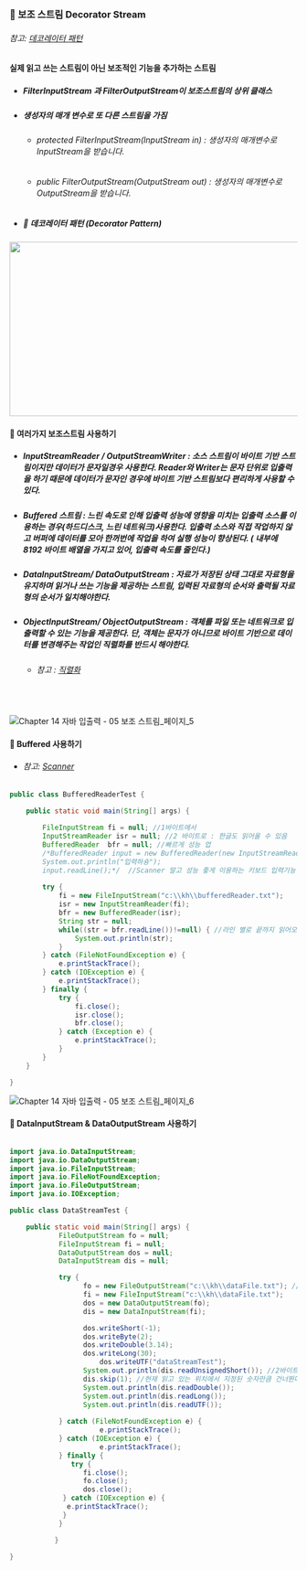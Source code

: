 ### :pushpin: 보조 스트림 Decorator Stream

###### 참고: [데코레이터 패턴](https://github.com/6161990/TIL/blob/main/DesignPattern/Decorator%20Pattern.md)

####  실제 읽고 쓰는 스트림이 아닌 보조적인 기능을 추가하는 스트림 
* ##### FilterInputStream 과 FilterOutputStream이 보조스트림의 상위 클래스
* ##### 생성자의 매개 변수로 또 다른 스트림을 가짐
  * ###### protected FilterInputStream(InputStream in) : 생성자의 매개변수로 InputStream을 받습니다.
  * ###### public FilterOutputStream(OutputStream out) : 생성자의 매개변수로 OutputStream을 받습니다.
* ##### :triangular_flag_on_post: 데코레이터 패턴 (Decorator Pattern) 
<img src="https://user-images.githubusercontent.com/74708028/110726518-dd84c480-825c-11eb-8973-5e9f9186dad2.jpg" width="700" height="305"/>  

<br>

#### :round_pushpin: 여러가지 보조스트림 사용하기
* ##### InputStreamReader / OutputStreamWriter : 소스 스트림이 바이트 기반 스트림이지만 데이터가 문자일경우 사용한다. Reader와 Writer는 문자 단위로 입출력을 하기 때문에 데이터가 문자인 경우에 바이트 기반 스트림보다 편리하게 사용할 수 있다. 
* ##### Buffered 스트림 : 느린 속도로 인해 입출력 성능에 영향을 미치는 입출력 소스를 이용하는 경우(하드디스크, 느린 네트워크)사용한다. 입출력 소스와 직접 작업하지 않고 버퍼에 데이터를 모아 한꺼번에 작업을 하여 실행 성능이 향상된다. ( 내부에 8192 바이트 배열을 가지고 있어, 입출력 속도를 줄인다.)
* ##### DataInputStream/ DataOutputStream : 자료가 저장된 상태 그대로 자료형을 유지하며 읽거나 쓰는 기능을 제공하는 스트림, 입력된 자료형의 순서와 출력될 자료형의 순서가 일치해야한다.
* ##### ObjectInputStream/ ObjectOutputStream  : 객체를 파일 또는 네트워크로 입출력할 수 있는 기능을 제공한다. 단, 객체는 문자가 아니므로 바이트 기반으로 데이터를 변경해주는 작업인 직렬화를 반드시 해야한다. 
    * ###### 참고 : [직렬화](https://github.com/6161990/TIL/blob/main/Java/Serialization.md)
#

<br>

![Chapter 14 자바 입출력 - 05 보조 스트림_페이지_5](https://user-images.githubusercontent.com/74708028/110728099-c693a180-825f-11eb-90fb-462e242bbe79.png)


#### :round_pushpin: Buffered 사용하기 
* ###### 참고: [Scanner](https://github.com/6161990/TIL/blob/main/Java/Standard%20InputOutput%20Stream.md#round_pushpin-scanner-%ED%81%B4%EB%9E%98%EC%8A%A4)
```java
public class BufferedReaderTest {

	public static void main(String[] args) {
		
		FileInputStream fi = null; //1바이트에서 
		InputStreamReader isr = null; //2 바이트로 : 한글도 읽어올 수 있음
		BufferedReader  bfr = null; //빠르게 성능 업 
		/*BufferedReader input = new BufferedReader(new InputStreamReader(System.in));
		System.out.println("입력하숑");
		input.readLine();*/  //Scanner 말고 성능 좋게 이용하는 키보드 입력기능 
			
	 	try {
			fi = new FileInputStream("c:\\kh\\bufferedReader.txt");
			isr = new InputStreamReader(fi);
			bfr = new BufferedReader(isr);
			String str = null;
			while((str = bfr.readLine())!=null) { //라인 별로 끝까지 읽어오는 기능 
				System.out.println(str);
		    }
		} catch (FileNotFoundException e) {
			e.printStackTrace();
		} catch (IOException e) {
			e.printStackTrace();
		} finally {
			try {
				fi.close();
				isr.close();
				bfr.close();
			} catch (Exception e) {
				e.printStackTrace();
			}
		}
	}

}

```

![Chapter 14 자바 입출력 - 05 보조 스트림_페이지_6](https://user-images.githubusercontent.com/74708028/113797861-09786480-978d-11eb-9856-6b1f285a211e.png)


#### :round_pushpin: DataInputStream & DataOutputStream 사용하기 
```java

import java.io.DataInputStream;
import java.io.DataOutputStream;
import java.io.FileInputStream;
import java.io.FileNotFoundException;
import java.io.FileOutputStream;
import java.io.IOException;

public class DataStreamTest {

	public static void main(String[] args) {
		    FileOutputStream fo = null;
		    FileInputStream fi = null;
		    DataOutputStream dos = null;
		    DataInputStream dis = null;

		    try {
			      fo = new FileOutputStream("c:\\kh\\dataFile.txt"); //아웃풋은 생성기능 있음 파일 만듦.
			      fi = new FileInputStream("c:\\kh\\dataFile.txt");
			      dos = new DataOutputStream(fo);
			      dis = new DataInputStream(fi);

			      dos.writeShort(-1);
			      dos.writeByte(2);
			      dos.writeDouble(3.14);
			      dos.writeLong(30);
		       	      dos.writeUTF("dataStreamTest");
			      System.out.println(dis.readUnsignedShort()); //2바이트의 입력데이터를 읽기, 0~65535범위의 int값을 return 합니다. 
			      dis.skip(1); //현재 읽고 있는 위치에서 지정된 숫자만큼 건너뛴다.
			      System.out.println(dis.readDouble());
			      System.out.println(dis.readLong());
			      System.out.println(dis.readUTF());
			      
		    } catch (FileNotFoundException e) {
		      	      e.printStackTrace();
		    } catch (IOException e) {
		              e.printStackTrace();
		    } finally {
		       try {
			      fi.close();
			      fo.close();
			      dos.close();
		     } catch (IOException e) {
			  e.printStackTrace();
		     }
		    }

		   }

}

```

